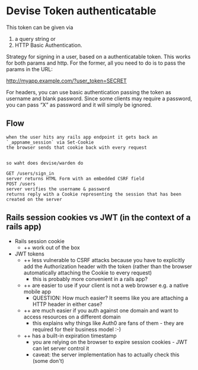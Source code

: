 # Devise Token authenticatable

This token can be given via

1. a query string or
2. HTTP Basic Authentication.

Strategy for signing in a user, based on a authenticatable token. This works
for both params and http. For the former, all you need to do is to pass the
    params in the URL:

http://myapp.example.com/?user_token=SECRET

For headers, you can use basic authentication passing the token as username and
blank password. Since some clients may require a password, you can pass “X” as
password and it will simply be ignored.


## Flow


```
when the user hits any rails app endpoint it gets back an `_appname_session` via Set-Cookie
the browser sends that cookie back with every request


so waht does devise/warden do

GET /users/sign_in
server returns HTML Form with an embedded CSRF field
POST /users
server verifies the username & password
returns reply with a Cookie representing the session that has been created on the server
```

## Rails session cookies vs JWT (in the context of a rails app)

* Rails session cookie
    * ++ work out of the box
* JWT tokens
    * ++ less vulnerable to CSRF attacks because you have to explicitly add the Authorization header with the token (rather than the browser automatically attaching the Cookie to every request)
        * this is probably more convenient in a rails app?
    * ++ are easier to use if your client is not a web browser e.g. a native mobile app
        * QUESTION: How much easier? It seems like you are attaching a HTTP header in either case?
    * ++ are much easier if you auth against one domain and want to access resources on a different domain
        * this explains why things like Auth0 are fans of them - they are required for their business model :-)
    * ++ has a built-in expiration timestamp
        * you are relying on the browser to expire session cookies - JWT can let server control it
        * caveat: the server implementation has to actually check this (some don't)

